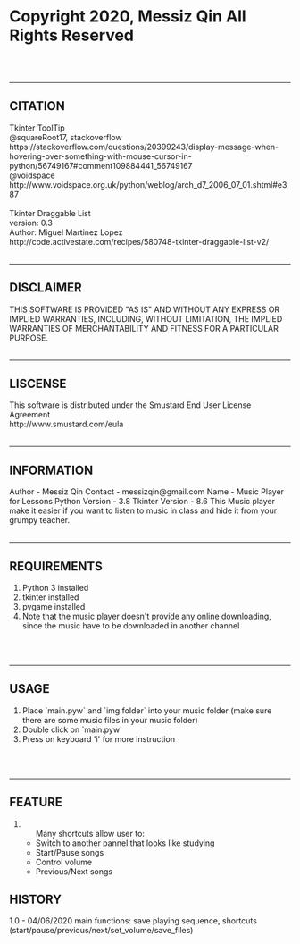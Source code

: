 # Copyright 2020, Messiz Qin  All Rights Reserved
<br /><br />
<hr />
<h2>CITATION</h2>
Tkinter ToolTip<br />
@squareRoot17, stackoverflow<br />
https://stackoverflow.com/questions/20399243/display-message-when-hovering-over-something-with-mouse-cursor-in-python/56749167#comment109884441_56749167<br />
@voidspace<br />
http://www.voidspace.org.uk/python/weblog/arch_d7_2006_07_01.shtml#e387<br />
<br />
Tkinter Draggable List<br />
version: 0.3<br />
Author: Miguel Martinez Lopez<br />
http://code.activestate.com/recipes/580748-tkinter-draggable-list-v2/
<br /><br />
<hr />
<h2>DISCLAIMER</h2>
THIS SOFTWARE IS PROVIDED "AS IS" AND WITHOUT ANY EXPRESS OR IMPLIED WARRANTIES, INCLUDING, WITHOUT LIMITATION, THE IMPLIED WARRANTIES OF MERCHANTABILITY AND FITNESS FOR A PARTICULAR PURPOSE.
<br /><br />
<hr />
<h2>LISCENSE</h2>
This software is distributed under the Smustard End User License Agreement<br />
http://www.smustard.com/eula
<br /><br />
<hr />
<h2>INFORMATION</h2>
Author - Messiz Qin
Contact - messizqin@gmail.com
Name - Music Player for Lessons
Python Version - 3.8
Tkinter Version - 8.6
This Music player make it easier if you want to listen to music in class and hide it from your grumpy teacher.
<br /><br />
<hr />
<h2>REQUIREMENTS</h2>
<ol>
  <li>Python 3 installed</li>
  <li>tkinter installed</li>
  <li>pygame installed</li>
  <li>Note that the music player doesn't provide any online downloading, since the music have to be downloaded in another channel</li>
</ol>
<br /><br />
<hr />
<h2>USAGE</h2>
<ol>
  <li>Place `main.pyw` and `img folder` into your music folder (make sure there are some music files in your music folder)</li>
  <li>Double click on `main.pyw`</li>
  <li>Press on keyboard 'i' for more instruction</li>
</ol>
<br /><br />
<hr />
<h2>FEATURE</h2>
<ol>
<li>
<ul>
Many shortcuts allow user to:
<li>Switch to another pannel that looks like studying</li>
<li>Start/Pause songs</li>
<li>Control volume</li>
<li>Previous/Next songs</li>
</ul>
</li>
</ol>
<h2>HISTORY</h2>
1.0 - 04/06/2020
main functions: save playing sequence, shortcuts (start/pause/previous/next/set_volume/save_files)
